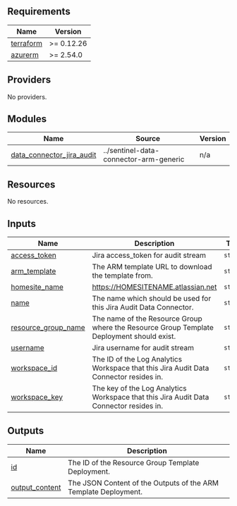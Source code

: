 <!-- BEGIN_TF_DOCS -->
## Requirements

| Name | Version |
|------|---------|
| <a name="requirement_terraform"></a> [terraform](#requirement\_terraform) | >= 0.12.26 |
| <a name="requirement_azurerm"></a> [azurerm](#requirement\_azurerm) | >= 2.54.0 |

## Providers

No providers.

## Modules

| Name | Source | Version |
|------|--------|---------|
| <a name="module_data_connector_jira_audit"></a> [data\_connector\_jira\_audit](#module\_data\_connector\_jira\_audit) | ../sentinel-data-connector-arm-generic | n/a |

## Resources

No resources.

## Inputs

| Name | Description | Type | Default | Required |
|------|-------------|------|---------|:--------:|
| <a name="input_access_token"></a> [access\_token](#input\_access\_token) | Jira access\_token for audit stream | `string` | n/a | yes |
| <a name="input_arm_template"></a> [arm\_template](#input\_arm\_template) | The ARM template URL to download the template from. | `string` | `"https://raw.githubusercontent.com/Azure/Azure-Sentinel/9218a8839d6b8b2d95ee426b97a7f1fd6744ae45/DataConnectors/AtlassianJiraAudit/azuredeploy_Connector_JiraAuditAPI_AzureFunction.json"` | no |
| <a name="input_homesite_name"></a> [homesite\_name](#input\_homesite\_name) | https://HOMESITENAME.atlassian.net | `string` | n/a | yes |
| <a name="input_name"></a> [name](#input\_name) | The name which should be used for this Jira Audit Data Connector. | `string` | n/a | yes |
| <a name="input_resource_group_name"></a> [resource\_group\_name](#input\_resource\_group\_name) | The name of the Resource Group where the Resource Group Template Deployment should exist. | `string` | n/a | yes |
| <a name="input_username"></a> [username](#input\_username) | Jira username for audit stream | `string` | n/a | yes |
| <a name="input_workspace_id"></a> [workspace\_id](#input\_workspace\_id) | The ID of the Log Analytics Workspace that this Jira Audit Data Connector resides in. | `string` | n/a | yes |
| <a name="input_workspace_key"></a> [workspace\_key](#input\_workspace\_key) | The key of the Log Analytics Workspace that this Jira Audit Data Connector resides in. | `string` | n/a | yes |

## Outputs

| Name | Description |
|------|-------------|
| <a name="output_id"></a> [id](#output\_id) | The ID of the Resource Group Template Deployment. |
| <a name="output_output_content"></a> [output\_content](#output\_output\_content) | The JSON Content of the Outputs of the ARM Template Deployment. |
<!-- END_TF_DOCS -->
